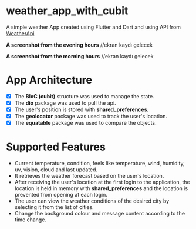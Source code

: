 # weather_app_with_cubit

A simple weather App created using Flutter and Dart and using API from [WeatherApi](https://www.weatherapi.com/)

**A screenshot from the evening hours**
//ekran kaydı gelecek 

**A screenshot from the morning hours**
//ekran kaydı gelecek


# App Architecture

-[x] The **BloC (cubit)** structure was used to manage the state.
-[x] The **dio** package was used to pull the api.
-[x] The user's position is stored with **shared_preferences**.
-[x] The **geolocator** package was used to track the user's location.
-[x] The **equatable** package was used to compare the objects.

# Supported Features

- Current temperature, condition, feels like temperature, wind, humidity, uv, vision, cloud and last updated.
- It retrieves the weather forecast based on the user's location.
- After receiving the user's location at the first login to the application, the location is held in memory with **shared_preferences** and the location is prevented from opening at each login.   
- The user can view the weather conditions of the desired city by selecting it from the list of cities.
- Change the background colour and message content according to the time change.
